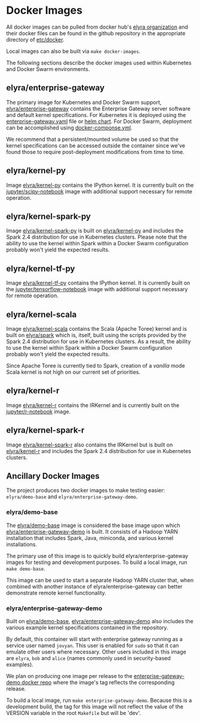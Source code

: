 # Docker Images

All docker images can be pulled from docker hub's [elyra organization](https://hub.docker.com/u/elyra/) and their docker files can be found in the github repository in the appropriate directory of [etc/docker](https://github.com/jupyter-server/enterprise_gateway/tree/master/etc/docker).

Local images can also be built via `make docker-images`.

The following sections describe the docker images used within Kubernetes and Docker Swarm environments.

## elyra/enterprise-gateway

The primary image for Kubernetes and Docker Swarm support, [elyra/enterprise-gateway](https://hub.docker.com/r/elyra/enterprise-gateway/) contains the Enterprise Gateway server software and default kernel specifications. For Kubernetes it is deployed using the [enterprise-gateway.yaml](https://github.com/jupyter-server/enterprise_gateway/blob/master/etc/kubernetes/enterprise-gateway.yaml) file or [helm chart](https://github.com/jupyter-server/enterprise_gateway/tree/master/etc/kubernetes/helm/enterprise-gateway). For Docker Swarm, deployment can be accomplished using [docker-componse.yml](https://github.com/jupyter-server/enterprise_gateway/blob/master/etc/docker/docker-compose.yml).

We recommend that a persistent/mounted volume be used so that the kernel specifications can be accessed outside the container since we've found those to require post-deployment modifications from time to time.

## elyra/kernel-py

Image [elyra/kernel-py](https://hub.docker.com/r/elyra/kernel-py/) contains the IPython kernel. It is currently built on the [jupyter/scipy-notebook](https://hub.docker.com/r/jupyter/scipy-notebook) image with additional support necessary for remote operation.

## elyra/kernel-spark-py

Image [elyra/kernel-spark-py](https://hub.docker.com/r/elyra/kernel-spark-py/) is built on [elyra/kernel-py](https://hub.docker.com/r/elyra/kernel-py) and includes the Spark 2.4 distribution for use in Kubernetes clusters. Please note that the ability to use the kernel within Spark within a Docker Swarm configuration probably won't yield the expected results.

## elyra/kernel-tf-py

Image [elyra/kernel-tf-py](https://hub.docker.com/r/elyra/kernel-tf-py/) contains the IPython kernel. It is currently built on the [jupyter/tensorflow-notebook](https://hub.docker.com/r/jupyter/tensorflow-notebook) image with additional support necessary for remote operation.

## elyra/kernel-scala

Image [elyra/kernel-scala](https://hub.docker.com/r/elyra/kernel-scala/) contains the Scala (Apache Toree) kernel and is built on [elyra/spark](https://hub.docker.com/r/elyra/spark) which is, itself, built using the scripts provided by the Spark 2.4 distribution for use in Kubernetes clusters. As a result, the ability to use the kernel within Spark within a Docker Swarm configuration probably won't yield the expected results.

Since Apache Toree is currently tied to Spark, creation of a _vanilla_ mode Scala kernel is not high on our current set of priorities.

## elyra/kernel-r

Image [elyra/kernel-r](https://hub.docker.com/r/elyra/kernel-r/) contains the IRKernel and is currently built on the [jupyter/r-notebook](https://hub.docker.com/r/jupyter/r-notebook/) image.

## elyra/kernel-spark-r

Image [elyra/kernel-spark-r](https://hub.docker.com/r/elyra/kernel-spark-r/) also contains the IRKernel but is built on [elyra/kernel-r](https://hub.docker.com/r/elyra/kernel-r) and includes the Spark 2.4 distribution for use in Kubernetes clusters.

## Ancillary Docker Images

The project produces two docker images to make testing easier: `elyra/demo-base` and `elyra/enterprise-gateway-demo`.

### elyra/demo-base

The [elyra/demo-base](https://hub.docker.com/r/elyra/demo-base/) image is considered the base image upon which [elyra/enterprise-gateway-demo](https://hub.docker.com/r/elyra/enterprise-gateway-demo/) is built. It consists of a Hadoop YARN installation that includes Spark, Java, miniconda, and various kernel installations.

The primary use of this image is to quickly build elyra/enterprise-gateway images for testing and development purposes. To build a local image, run `make demo-base`.

This image can be used to start a separate Hadoop YARN cluster that, when combined with another instance of elyra/enterprise-gateway can better demonstrate remote kernel functionality.

### elyra/enterprise-gateway-demo

Built on [elyra/demo-base](https://hub.docker.com/r/elyra/demo-base/), [elyra/enterprise-gateway-demo](https://hub.docker.com/r/elyra/enterprise-gateway-demo/) also includes the various example kernel specifications contained in the repository.

By default, this container will start with enterprise gateway running as a service user named `jovyan`. This user is enabled for `sudo` so that it can emulate other users where necessary. Other users included in this image are `elyra`, `bob` and `alice` (names commonly used in security-based examples).

We plan on producing one image per release to the [enterprise-gateway-demo docker repo](https://hub.docker.com/r/elyra/enterprise-gateway-demo/) where the image's tag reflects the corresponding release.

To build a local image, run `make enterprise-gateway-demo`. Because this is a development build, the tag for this image will not reflect the value of the VERSION variable in the root `Makefile` but will be 'dev'.
